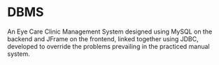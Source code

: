# DBMS
An Eye Care Clinic Management System designed using MySQL on the backend and JFrame on the frontend, linked together using JDBC, developed to override the problems prevailing in the practiced manual system.
